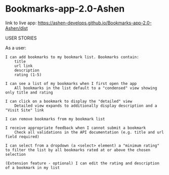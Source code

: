 # Bookmarks-app-2.0-Ashen

link to live app: https://ashen-develops.github.io/Bookmarks-app-2.0-Ashen/dist

USER STORIES

As a user:

    I can add bookmarks to my bookmark list. Bookmarks contain:
        title
        url link
        description
        rating (1-5)

    I can see a list of my bookmarks when I first open the app
        All bookmarks in the list default to a "condensed" view showing only title and rating

    I can click on a bookmark to display the "detailed" view
        Detailed view expands to additionally display description and a "Visit Site" link

    I can remove bookmarks from my bookmark list

    I receive appropriate feedback when I cannot submit a bookmark
        Check all validations in the API documentation (e.g. title and url field required)

    I can select from a dropdown (a <select> element) a "minimum rating" to filter the list by all bookmarks rated at or above the chosen selection

    (Extension feature - optional) I can edit the rating and description of a bookmark in my list

